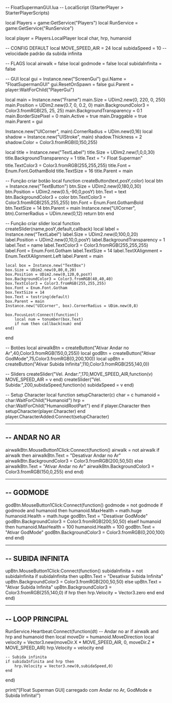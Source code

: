 -- FloatSupermanGUI.lua
-- LocalScript (StarterPlayer > StarterPlayerScripts)

local Players = game:GetService("Players")
local RunService = game:GetService("RunService")

local player = Players.LocalPlayer
local char, hrp, humanoid

-- CONFIG DEFAULT
local MOVE_SPEED_AIR = 24
local subidaSpeed = 10 -- velocidade padrão da subida infinita

-- FLAGS
local airwalk = false
local godmode = false
local subidaInfinita = false

-- GUI
local gui = Instance.new("ScreenGui")
gui.Name = "FloatSupermanGUI"
gui.ResetOnSpawn = false
gui.Parent = player:WaitForChild("PlayerGui")

local main = Instance.new("Frame")
main.Size = UDim2.new(0, 220, 0, 250)
main.Position = UDim2.new(0.7, 0, 0.2, 0)
main.BackgroundColor3 = Color3.fromRGB(25, 25, 25)
main.BackgroundTransparency = 0.1
main.BorderSizePixel = 0
main.Active = true
main.Draggable = true
main.Parent = gui

Instance.new("UICorner", main).CornerRadius = UDim.new(0,16)
local shadow = Instance.new("UIStroke", main)
shadow.Thickness = 2
shadow.Color = Color3.fromRGB(0,150,255)

local title = Instance.new("TextLabel")
title.Size = UDim2.new(1,0,0,30)
title.BackgroundTransparency = 1
title.Text = "⚡ Float Superman"
title.TextColor3 = Color3.fromRGB(255,255,255)
title.Font = Enum.Font.GothamBold
title.TextSize = 16
title.Parent = main

-- Função criar botão
local function createButton(text,posY,color)
    local btn = Instance.new("TextButton")
    btn.Size = UDim2.new(0,180,0,30)
    btn.Position = UDim2.new(0.5,-90,0,posY)
    btn.Text = text
    btn.BackgroundColor3 = color
    btn.TextColor3 = Color3.fromRGB(255,255,255)
    btn.Font = Enum.Font.GothamBold
    btn.TextSize = 14
    btn.Parent = main
    Instance.new("UICorner", btn).CornerRadius = UDim.new(0,12)
    return btn
end

-- Função criar slider
local function createSlider(name,posY,default,callback)
    local label = Instance.new("TextLabel")
    label.Size = UDim2.new(0,100,0,20)
    label.Position = UDim2.new(0,10,0,posY)
    label.BackgroundTransparency = 1
    label.Text = name
    label.TextColor3 = Color3.fromRGB(255,255,255)
    label.Font = Enum.Font.Gotham
    label.TextSize = 14
    label.TextXAlignment = Enum.TextXAlignment.Left
    label.Parent = main

    local box = Instance.new("TextBox")
    box.Size = UDim2.new(0,80,0,20)
    box.Position = UDim2.new(0,120,0,posY)
    box.BackgroundColor3 = Color3.fromRGB(40,40,40)
    box.TextColor3 = Color3.fromRGB(255,255,255)
    box.Font = Enum.Font.Gotham
    box.TextSize = 14
    box.Text = tostring(default)
    box.Parent = main
    Instance.new("UICorner", box).CornerRadius = UDim.new(0,8)

    box.FocusLost:Connect(function()
        local num = tonumber(box.Text)
        if num then callback(num) end
    end)
end

-- Botões
local airwalkBtn = createButton("Ativar Andar no Ar",40,Color3.fromRGB(150,0,255))
local godBtn = createButton("Ativar GodMode",75,Color3.fromRGB(0,200,100))
local upBtn = createButton("Ativar Subida Infinita",110,Color3.fromRGB(255,140,0))

-- Sliders
createSlider("Vel. Andar:",170,MOVE_SPEED_AIR,function(v) MOVE_SPEED_AIR = v end)
createSlider("Vel. Subida:",200,subidaSpeed,function(v) subidaSpeed = v end)

-- Setup Character
local function setupCharacter(c)
    char = c
    humanoid = char:WaitForChild("Humanoid")
    hrp = char:WaitForChild("HumanoidRootPart")
end
if player.Character then setupCharacter(player.Character) end
player.CharacterAdded:Connect(setupCharacter)

---------------------
-- ANDAR NO AR
---------------------
airwalkBtn.MouseButton1Click:Connect(function()
    airwalk = not airwalk
    if airwalk then
        airwalkBtn.Text = "Desativar Andar no Ar"
        airwalkBtn.BackgroundColor3 = Color3.fromRGB(200,50,50)
    else
        airwalkBtn.Text = "Ativar Andar no Ar"
        airwalkBtn.BackgroundColor3 = Color3.fromRGB(150,0,255)
    end
end)

---------------------
-- GODMODE
---------------------
godBtn.MouseButton1Click:Connect(function()
    godmode = not godmode
    if godmode and humanoid then
        humanoid.MaxHealth = math.huge
        humanoid.Health = math.huge
        godBtn.Text = "Desativar GodMode"
        godBtn.BackgroundColor3 = Color3.fromRGB(200,50,50)
    elseif humanoid then
        humanoid.MaxHealth = 100
        humanoid.Health = 100
        godBtn.Text = "Ativar GodMode"
        godBtn.BackgroundColor3 = Color3.fromRGB(0,200,100)
    end
end)

---------------------
-- SUBIDA INFINITA
---------------------
upBtn.MouseButton1Click:Connect(function()
    subidaInfinita = not subidaInfinita
    if subidaInfinita then
        upBtn.Text = "Desativar Subida Infinita"
        upBtn.BackgroundColor3 = Color3.fromRGB(200,50,50)
    else
        upBtn.Text = "Ativar Subida Infinita"
        upBtn.BackgroundColor3 = Color3.fromRGB(255,140,0)
        if hrp then hrp.Velocity = Vector3.zero end
    end
end)

---------------------
-- LOOP PRINCIPAL
---------------------
RunService.Heartbeat:Connect(function(dt)
    -- Andar no ar
    if airwalk and hrp and humanoid then
        local moveDir = humanoid.MoveDirection
        local velocity = Vector3.new(moveDir.X * MOVE_SPEED_AIR, 0, moveDir.Z * MOVE_SPEED_AIR)
        hrp.Velocity = velocity
    end

    -- Subida infinita
    if subidaInfinita and hrp then
        hrp.Velocity = Vector3.new(0,subidaSpeed,0)
    end
end)

print("[Float Superman GUI] carregado com Andar no Ar, GodMode e Subida Infinita!")
